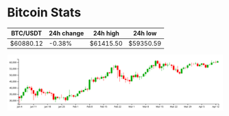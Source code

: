 # Bitcoin Stats

BTC/USDT|24h change|24h high|24h low|
|---|---|---|---|
|$60880.12|-0.38%|$61415.50|$59350.59|

<img src="./chart.svg">
